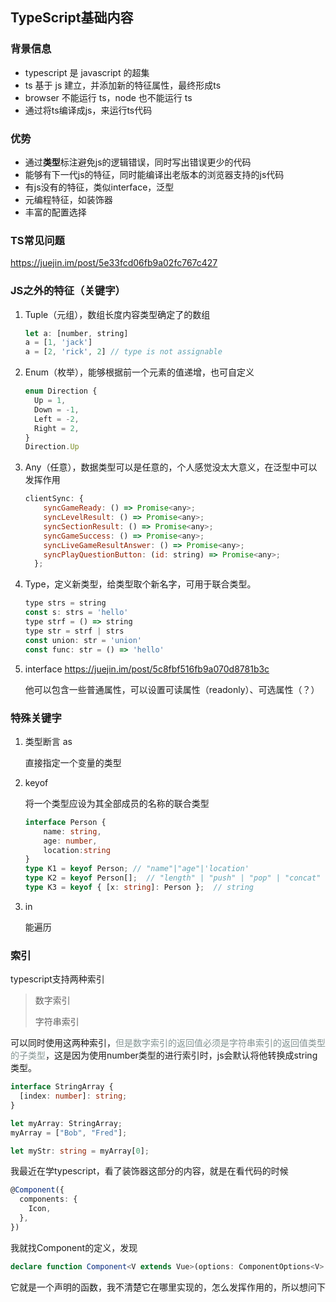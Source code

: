 ## TypeScript基础内容

### 背景信息

- typescript 是 javascript 的超集
- ts 基于 js 建立，并添加新的特征属性，最终形成ts
- browser 不能运行 ts，node 也不能运行 ts
- 通过将ts编译成js，来运行ts代码

### 优势

- 通过**类型**标注避免js的逻辑错误，同时写出错误更少的代码
- 能够有下一代js的特征，同时能编译出老版本的浏览器支持的js代码
- 有js没有的特征，类似interface，泛型
- 元编程特征，如装饰器
- 丰富的配置选择

### TS常见问题

https://juejin.im/post/5e33fcd06fb9a02fc767c427

### JS之外的特征（关键字）

1. Tuple（元组），数组长度内容类型确定了的数组

   ```javascript
   let a: [number, string]
   a = [1, 'jack']
   a = [2, 'rick', 2] // type is not assignable
   ```

2. Enum（枚举），能够根据前一个元素的值递增，也可自定义

   ```javascript
   enum Direction {
     Up = 1,
     Down = -1,
     Left = -2,
     Right = 2,
   }
   Direction.Up
   ```

3. Any（任意），数据类型可以是任意的，个人感觉没太大意义，在泛型中可以发挥作用

   ```javascript
   clientSync: {
       syncGameReady: () => Promise<any>;
       syncLevelResult: () => Promise<any>;
       syncSectionResult: () => Promise<any>;
       syncGameSuccess: () => Promise<any>;
       syncLiveGameResultAnswer: () => Promise<any>;
       syncPlayQuestionButton: (id: string) => Promise<any>;
     };
   ```

4. Type，定义新类型，给类型取个新名字，可用于联合类型。

   ```javascript
   type strs = string
   const s: strs = 'hello'
   type strf = () => string
   type str = strf | strs
   const union: str = 'union'
   const func: str = () => 'hello'
   ```

5. interface https://juejin.im/post/5c8fbf516fb9a070d8781b3c

   他可以包含一些普通属性，可以设置可读属性（readonly）、可选属性（？）

   

### 特殊关键字

1. 类型断言 as

   直接指定一个变量的类型

2. keyof

   将一个类型应设为其全部成员的名称的联合类型

   ``` typescript
   interface Person {
       name: string,
       age: number,
       location:string
   }
   type K1 = keyof Person; // "name"|"age"|'location'
   type K2 = keyof Person[];  // "length" | "push" | "pop" | "concat" |...
   type K3 = keyof { [x: string]: Person };  // string
   ```

3. in 

   能遍历

### 索引

typescript支持两种索引

> 数字索引
>
> 字符串索引

可以同时使用这两种索引，<font color=#849392>但是数字索引的返回值必须是字符串索引的返回值类型的子类型</font>，这是因为使用number类型的进行索引时，js会默认将他转换成string类型。

```typescript
interface StringArray {
  [index: number]: string;
}

let myArray: StringArray;
myArray = ["Bob", "Fred"];

let myStr: string = myArray[0];
```



我最近在学typescript，看了装饰器这部分的内容，就是在看代码的时候

``` typescript
@Component({
  components: {
    Icon,
  },
})
```

我就找Component的定义，发现

```typescript
declare function Component<V extends Vue>(options: ComponentOptions<V> & ThisType<V>): <VC extends VueClass<V>>(target: VC) => VC;
```

它就是一个声明的函数，我不清楚它在哪里实现的，怎么发挥作用的，所以想问下
